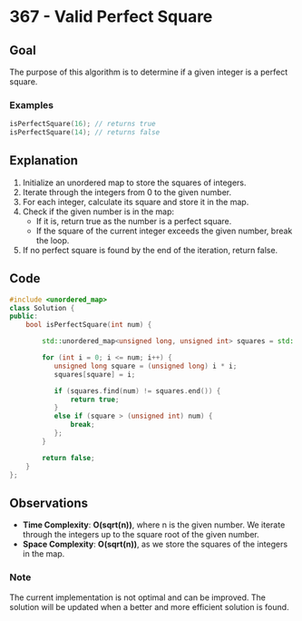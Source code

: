 # 367 - Valid Perfect Square

## Goal

The purpose of this algorithm is to determine if a given integer is a perfect square.

### Examples

```cpp
isPerfectSquare(16); // returns true
isPerfectSquare(14); // returns false
```

## Explanation

1. Initialize an unordered map to store the squares of integers.
2. Iterate through the integers from 0 to the given number.
3. For each integer, calculate its square and store it in the map.
4. Check if the given number is in the map:
   - If it is, return true as the number is a perfect square.
   - If the square of the current integer exceeds the given number, break the loop.
5. If no perfect square is found by the end of the iteration, return false.

## Code

```cpp
#include <unordered_map>
class Solution {
public:
    bool isPerfectSquare(int num) {

        std::unordered_map<unsigned long, unsigned int> squares = std::unordered_map<unsigned long, unsigned int>();

        for (int i = 0; i <= num; i++) {
           unsigned long square = (unsigned long) i * i;
           squares[square] = i;

           if (squares.find(num) != squares.end()) {
               return true;
           }
           else if (square > (unsigned int) num) {
               break;
           };
        }

        return false;
    }
};
```

## Observations

- **Time Complexity**: **O(sqrt(n))**, where n is the given number. We iterate through the integers up to the square root of the given number.
- **Space Complexity**: **O(sqrt(n))**, as we store the squares of the integers in the map.

### Note

The current implementation is not optimal and can be improved. The solution will be updated when a better and more efficient solution is found.
